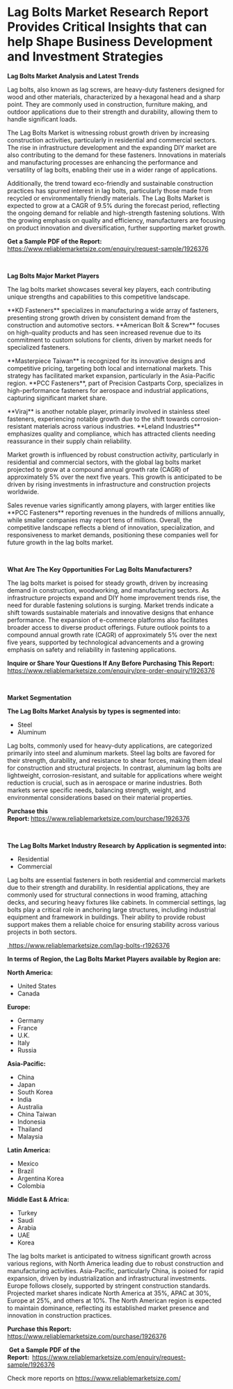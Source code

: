 <p><h1>Lag Bolts Market Research Report Provides Critical Insights that can help Shape Business Development and Investment Strategies</h1></p><p><strong>Lag Bolts Market Analysis and Latest Trends</strong></p>
<p><p>Lag bolts, also known as lag screws, are heavy-duty fasteners designed for wood and other materials, characterized by a hexagonal head and a sharp point. They are commonly used in construction, furniture making, and outdoor applications due to their strength and durability, allowing them to handle significant loads. </p><p>The Lag Bolts Market is witnessing robust growth driven by increasing construction activities, particularly in residential and commercial sectors. The rise in infrastructure development and the expanding DIY market are also contributing to the demand for these fasteners. Innovations in materials and manufacturing processes are enhancing the performance and versatility of lag bolts, enabling their use in a wider range of applications.</p><p>Additionally, the trend toward eco-friendly and sustainable construction practices has spurred interest in lag bolts, particularly those made from recycled or environmentally friendly materials. The Lag Bolts Market is expected to grow at a CAGR of 9.5% during the forecast period, reflecting the ongoing demand for reliable and high-strength fastening solutions. With the growing emphasis on quality and efficiency, manufacturers are focusing on product innovation and diversification, further supporting market growth.</p></p>
<p><strong>Get a Sample PDF of the Report:&nbsp;</strong> <a href="https://www.reliablemarketsize.com/enquiry/request-sample/1926376?utm_campaign=3555&utm_medium=2&utm_source=Github&utm_content=ia&utm_term=28032025&utm_id=lag-bolts">https://www.reliablemarketsize.com/enquiry/request-sample/1926376</a></p>
<p>&nbsp;</p>
<p><strong>Lag Bolts Major Market Players</strong></p>
<p><p>The lag bolts market showcases several key players, each contributing unique strengths and capabilities to this competitive landscape. </p><p>**KD Fasteners** specializes in manufacturing a wide array of fasteners, presenting strong growth driven by consistent demand from the construction and automotive sectors. **American Bolt & Screw** focuses on high-quality products and has seen increased revenue due to its commitment to custom solutions for clients, driven by market needs for specialized fasteners.</p><p>**Masterpiece Taiwan** is recognized for its innovative designs and competitive pricing, targeting both local and international markets. This strategy has facilitated market expansion, particularly in the Asia-Pacific region. **PCC Fasteners**, part of Precision Castparts Corp, specializes in high-performance fasteners for aerospace and industrial applications, capturing significant market share.</p><p>**Viraj** is another notable player, primarily involved in stainless steel fasteners, experiencing notable growth due to the shift towards corrosion-resistant materials across various industries. **Leland Industries** emphasizes quality and compliance, which has attracted clients needing reassurance in their supply chain reliability.</p><p>Market growth is influenced by robust construction activity, particularly in residential and commercial sectors, with the global lag bolts market projected to grow at a compound annual growth rate (CAGR) of approximately 5% over the next five years. This growth is anticipated to be driven by rising investments in infrastructure and construction projects worldwide. </p><p>Sales revenue varies significantly among players, with larger entities like **PCC Fasteners** reporting revenues in the hundreds of millions annually, while smaller companies may report tens of millions. Overall, the competitive landscape reflects a blend of innovation, specialization, and responsiveness to market demands, positioning these companies well for future growth in the lag bolts market.</p></p>
<p>&nbsp;</p>
<p><strong>What Are The Key Opportunities For Lag Bolts Manufacturers?</strong></p>
<p><p>The lag bolts market is poised for steady growth, driven by increasing demand in construction, woodworking, and manufacturing sectors. As infrastructure projects expand and DIY home improvement trends rise, the need for durable fastening solutions is surging. Market trends indicate a shift towards sustainable materials and innovative designs that enhance performance. The expansion of e-commerce platforms also facilitates broader access to diverse product offerings. Future outlook points to a compound annual growth rate (CAGR) of approximately 5% over the next five years, supported by technological advancements and a growing emphasis on safety and reliability in fastening applications.</p></p>
<p><strong>Inquire or Share Your Questions If Any Before Purchasing This Report:</strong> <a href="https://www.reliablemarketsize.com/enquiry/pre-order-enquiry/1926376?utm_campaign=3555&utm_medium=2&utm_source=Github&utm_content=ia&utm_term=28032025&utm_id=lag-bolts">https://www.reliablemarketsize.com/enquiry/pre-order-enquiry/1926376</a></p>
<p>&nbsp;</p>
<p><strong>Market Segmentation</strong></p>
<p><strong>The Lag Bolts Market Analysis by types is segmented into:</strong></p>
<p><ul><li>Steel</li><li>Aluminum</li></ul></p>
<p><p>Lag bolts, commonly used for heavy-duty applications, are categorized primarily into steel and aluminum markets. Steel lag bolts are favored for their strength, durability, and resistance to shear forces, making them ideal for construction and structural projects. In contrast, aluminum lag bolts are lightweight, corrosion-resistant, and suitable for applications where weight reduction is crucial, such as in aerospace or marine industries. Both markets serve specific needs, balancing strength, weight, and environmental considerations based on their material properties.</p></p>
<p><strong>Purchase this Report:&nbsp;</strong><a href="https://www.reliablemarketsize.com/purchase/1926376?utm_campaign=3555&utm_medium=2&utm_source=Github&utm_content=ia&utm_term=28032025&utm_id=lag-bolts">https://www.reliablemarketsize.com/purchase/1926376</a></p>
<p>&nbsp;</p>
<p><strong>The Lag Bolts Market Industry Research by Application is segmented into:</strong></p>
<p><ul><li>Residential</li><li>Commercial</li></ul></p>
<p><p>Lag bolts are essential fasteners in both residential and commercial markets due to their strength and durability. In residential applications, they are commonly used for structural connections in wood framing, attaching decks, and securing heavy fixtures like cabinets. In commercial settings, lag bolts play a critical role in anchoring large structures, including industrial equipment and framework in buildings. Their ability to provide robust support makes them a reliable choice for ensuring stability across various projects in both sectors.</p></p>
<p><a href="https://www.reliablemarketsize.com/lag-bolts-r1926376?utm_campaign=3555&utm_medium=2&utm_source=Github&utm_content=ia&utm_term=28032025&utm_id=lag-bolts">&nbsp;https://www.reliablemarketsize.com/lag-bolts-r1926376</a></p>
<p><strong>In terms of Region, the Lag Bolts Market Players available by Region are:</strong></p>
<p>
    <p> <strong> North America: </strong>
        <ul>
            <li>United States</li>
            <li>Canada</li>
        </ul>
        </p> 
    <p> <strong> Europe: </strong>
        <ul>
            <li>Germany</li>
            <li>France</li>
            <li>U.K.</li>
            <li>Italy</li>
            <li>Russia</li>
        </ul>
        </p> 
    <p> <strong> Asia-Pacific: </strong>
        <ul>
            <li>China</li>
            <li>Japan</li>
            <li>South Korea</li>
            <li>India</li>
            <li>Australia</li>
            <li>China Taiwan</li>
            <li>Indonesia</li>
            <li>Thailand</li>
            <li>Malaysia</li>
        </ul>
        </p> 
    <p> <strong> Latin America: </strong>
        <ul>
            <li>Mexico</li>
            <li>Brazil</li>
            <li>Argentina Korea</li>
            <li>Colombia</li>
        </ul>
        </p> 
    <p> <strong> Middle East & Africa: </strong>
        <ul>
            <li>Turkey</li>
            <li>Saudi</li>
            <li>Arabia</li>
            <li>UAE</li>
            <li>Korea</li>
        </ul>
    </p>
    </p>
<p><p>The lag bolts market is anticipated to witness significant growth across various regions, with North America leading due to robust construction and manufacturing activities. Asia-Pacific, particularly China, is poised for rapid expansion, driven by industrialization and infrastructural investments. Europe follows closely, supported by stringent construction standards. Projected market shares indicate North America at 35%, APAC at 30%, Europe at 25%, and others at 10%. The North American region is expected to maintain dominance, reflecting its established market presence and innovation in construction practices.</p></p>
<p><strong>Purchase this Report: </strong><a href="https://www.reliablemarketsize.com/purchase/1926376?utm_campaign=3555&utm_medium=2&utm_source=Github&utm_content=ia&utm_term=28032025&utm_id=lag-bolts">https://www.reliablemarketsize.com/purchase/1926376</a></p>
<p>&nbsp;<strong>Get a Sample PDF of the Report:&nbsp;&nbsp;</strong><a href="https://www.reliablemarketsize.com/enquiry/request-sample/1926376?utm_campaign=3555&utm_medium=2&utm_source=Github&utm_content=ia&utm_term=28032025&utm_id=lag-bolts">https://www.reliablemarketsize.com/enquiry/request-sample/1926376</a></p>
<p><strong></strong></p>
<p>Check more reports on <a href="https://www.reliablemarketsize.com/?utm_campaign=3555&utm_medium=2&utm_source=Github&utm_content=ia&utm_term=28032025&utm_id=lag-bolts">https://www.reliablemarketsize.com/</a></p>